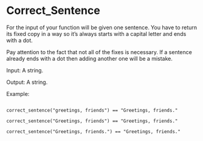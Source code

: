 # Correct_Sentence

For the input of your function will be given one sentence. You have to return its fixed copy in a way so it’s always starts with a capital letter and ends with a dot.

 Pay attention to the fact that not all of the fixes is necessary. If a sentence already ends with a dot then adding another one will be a mistake.

 Input: A string.

 Output: A string.

 Example:

 ```

correct_sentence("greetings, friends") == "Greetings, friends."

correct_sentence("Greetings, friends") == "Greetings, friends."

correct_sentence("Greetings, friends.") == "Greetings, friends."

 ```

